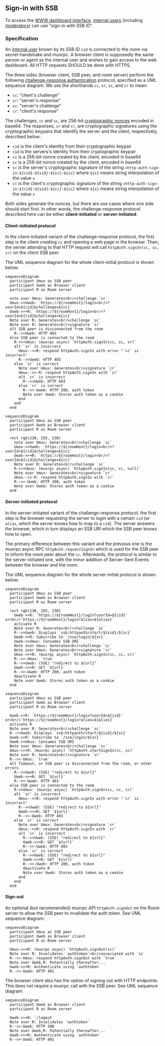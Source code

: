 ## Sign-in with SSB

To access the [WWW dashboard interface](Web%20Dashboard.md), [internal users](../Stakeholders/Internal%20user.md) (including [moderators](../Stakeholders/Moderator.md)) can use "sign-in with SSB ID".

### Specification

An [internal user](../Stakeholders/Internal%20user.md) known by its SSB ID `cid` is connected to the room via secret-handshake and muxrpc. A browser client is supposedly the same person or agent as the internal user and wishes to gain access to the web dashboard. All HTTP requests SHOULD be done with HTTPS.

The three sides (browser client, SSB peer, and room server) perform the following [challenge-response authentication](https://en.wikipedia.org/wiki/Challenge%E2%80%93response_authentication) protocol, specified as a UML sequence diagram. We use the shorthands `cc`, `sr`, `sc`, and `cr` to mean:

- `cc`: "client's challenge"
- `sr`: "server's response"
- `sc`: "server's challenge"
- `cr`: "client's response"

The challenges, `cc` and `sc`, are 256-bit [cryptographic nonces](https://en.wikipedia.org/wiki/Cryptographic_nonce) encoded in base64. The responses, `sr` and `cr`, are cryptographic signatures using the cryptographic keypairs that identify the server and the client, respectively, described below:

- `cid` is the client's identity from their cryptographic keypair
- `sid` is the servers's identity from their cryptographic keypair
- `cc` is a 256-bit nonce created by the client, encoded in base64
- `sc` is a 256-bit nonce created by the client, encoded in base64
- `sr` is the server's cryptographic signature of the string `=http-auth-sign-in:${cid}:${sid}:${cc}:${sc}` where `${x}` means string interpolation of the value `x`
- `cr` is the client's cryptographic signature of the string `=http-auth-sign-in:${cid}:${sid}:${cc}:${sc}` where `${x}` means string interpolation of the value `x`

Both sides generate the nonces, but there are use cases where one side should start first. In other words, the challenge-response protocol described here can be either **client-initiated** or **server-initiated**.

#### Client-initiated protocol

In the client-initiated variant of the challenge-response protocol, the first step is the client creating `cc` and opening a web page in the browser. Then, the server attending to that HTTP request will call `httpAuth.signIn(cc, sc, sr)` on the client SSB peer.

The UML sequence diagram for the whole client-initial protocol is shown below:

```mermaid
sequenceDiagram
  participant Umux as SSB peer
  participant Uweb as Browser client
  participant R as Room server

  note over Umux: Generates<br/>challenge `cc`
  Umux->>Uweb: `https://${roomHost}/login<br/>?userId=${cid}&challenge=${cc}`
  Uweb->>+R: `https://${roomHost}/login<br/>?userId=${cid}&challenge=${cc}`
  Note over R: Generates<br/>challenge `sc`
  Note over R: Generates<br/>signature `sr`
  alt SSB peer is disconnected from the room
    R-->>Uweb: HTTP 403
  else SSB peer is connected to the room
    R->>+Umux: (muxrpc async) `httpAuth.signIn(cc, sc, sr)`
    alt `sr` is incorrect
      Umux-->>R: respond httpAuth.signIn with error "`sr` is incorrect"
      R-->>Uweb: HTTP 403
    else `sr` is correct
      Note over Umux: Generates<br/>signature `cr`
      Umux-->>-R: respond httpAuth.signIn with `cr`
      alt `cr` is incorrect
        R-->>Uweb: HTTP 403
      else `cr` is correct
        R-->>-Uweb: HTTP 200, auth token
        Note over Uweb: Stores auth token as a cookie
      end
    end
  end
```

```mermaid
sequenceDiagram
  participant Umux as SSB peer
  participant Uweb as Browser client
  participant R as Room server

  rect rgb(230, 255, 230)
    note over Umux: Generates<br/>challenge `cc`
    Umux->>Uweb: `https://${roomHost}/login<br/>?userId=${cid}&challenge=${cc}`
    Uweb->>+R: `https://${roomHost}/login<br/>?userId=${cid}&challenge=${cc}`
    Note over R: Generates<br/>challenge `sc`
    R->>+Umux: (muxrpc async) `httpAuth.signIn(sc, cc, null)`
    Note over Umux: Generates<br/>signature `cr`
    Umux-->>-R: respond httpAuth.signIn with `cr`
    R-->>-Uweb: HTTP 200, auth token
    Note over Uweb: Stores auth token as a cookie
  end
```

#### Server-initiated protocol

In the server-initiated variant of the challenge-response protocol, the first step is the browser requesting the server to login with a certain `cid` (or `alias`, which the server knows how to map to a `cid`). The server answers the browser, which in turn displays an SSB URI which the SSB peer knows how to open.

The primary difference between this variant and the previous one is the muxrpc async RPC `httpAuth.requestSignIn` which is used for the SSB peer to inform the room peer about the `cc`. Afterwards, the protocol is similar to the server-initiated one, with the minor addition of Server-Sent Events between the browser and the room.

The UML sequence diagram for the whole server-initial protocol is shown below:

```mermaid
sequenceDiagram
  participant Umux as SSB peer
  participant Uweb as Browser client
  participant R as Room server

  rect rgb(230, 255, 230)
    Uweb->>R: `https://${roomHost}/login?userId=${cid}` or<br/>`https://${roomHost}/login?alias=${alias}`
    activate R
    Note over R: Generates<br/>challenge `sc`
    R-->>Uweb: Displays `ssb:httpauth/start/${sid}/${sc}`
    Uweb->>R: Subscribe to `/sse/login/${sc}`
    Uweb->>Umux: Consumes SSB URI
    Note over Umux: Generates<br/>challenge `cc`
    Note over Umux: Generates<br/>signature `cr`
    Umux->>+R: (muxrpc async) `httpAuth.signIn(sc, cc, cr)`
    R-->>-Umux: `true`
    R-->>Uweb: (SSE) "redirect to ${url}"
    Uweb->>+R: GET `${url}`
    R-->>-Uweb: HTTP 200, auth token
    deactivate R
    Note over Uweb: Stores auth token as a cookie
  end
```

```mermaid
sequenceDiagram
  participant Umux as SSB peer
  participant Uweb as Browser client
  participant R as Room server

  Uweb->>R: `https://${roomHost}/login?userId=${cid}` or<br/>`https://${roomHost}/login?alias=${alias}`
  activate R
  Note over R: Generates<br/>challenge `sc`
  R-->>Uweb: Displays `ssb:httpauth/start/${sid}/${sc}`
  Uweb->>R: Subscribe to `/sse/login/${sc}`
  Uweb->>Umux: Consumes SSB URI
  Note over Umux: Generates<br/>challenge `cc`
  Umux->>+R: (muxrpc async) `httpAuth.startSignIn(cc, sc)`
  Note over R: Generates<br/>signature `sr`
  R-->>-Umux: `true`
  alt Timeout, or SSB peer is disconnected from the room, or other errors
    R-->>Uweb: (SSE) "redirect to ${url}"
    Uweb->>+R: GET `${url}`
    R-->>-Uweb: HTTP 403
  else SSB peer is connected to the room
    R->>Umux: (muxrpc async) `httpAuth.signIn(cc, sc, sr)`
    alt `sr` is incorrect
      Umux-->>R: respond httpAuth.signIn with error "`sr` is incorrect"
      R-->>Uweb: (SSE) "redirect to ${url}"
      Uweb->>+R: GET `${url}`
      R-->>-Uweb: HTTP 403
    else `sr` is correct
      Note over Umux: Generates<br/>signature `cr`
      Umux-->>R: respond httpAuth.signIn with `cr`
      alt `cr` is incorrect
        R-->>Uweb: (SSE) "redirect to ${url}"
        Uweb->>+R: GET `${url}`
        R-->>-Uweb: HTTP 403
      else `cr` is correct
        R-->>Uweb: (SSE) "redirect to ${url}"
        Uweb->>+R: GET `${url}`
        R-->>-Uweb: HTTP 200, auth token
        deactivate R
        Note over Uweb: Stores auth token as a cookie
      end
    end
  end
```

#### Sign-out

An optional (but recommended) muxrpc API `httpAuth.signOut` on the Room server to allow the SSB peer to invalidate the auth token. See UML sequence diagram:

```mermaid
sequenceDiagram
  participant Umux as SSB peer
  participant Uweb as Browser client
  participant R as Room server

  Umux->>+R: (muxrpc async) `httpAuth.signOut(sc)`
  Note over R: Invalidates `authtoken`<br/>associated with `sc`
  R-->>-Umux: respond httpAuth.signOut with `true`
  Note over Uweb,R: Potentially thereafter...
  Uweb->>+R: Authenticate using `authtoken`
  R-->>-Uweb: HTTP 401
```

The browser client also has the option of signing out with HTTP endpoints. This does not require a muxrpc call with the SSB peer. See UML sequence diagram:

```mermaid
sequenceDiagram
  participant Uweb as Browser client
  participant R as Room server

  Uweb->>+R: `/logout`
  Note over R: Invalidates `authtoken`
  R-->>-Uweb: HTTP 200
  Note over Uweb,R: Potentially thereafter...
  Uweb->>+R: Authenticate using `authtoken`
  R-->>-Uweb: HTTP 401
```
